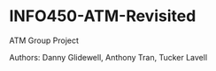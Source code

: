 INFO450-ATM-Revisited
=====================

ATM Group Project

Authors: Danny Glidewell, Anthony Tran, Tucker Lavell
